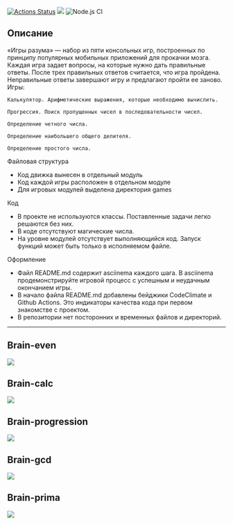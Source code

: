
[![Actions Status](https://github.com/iliakhlyzov/backend-project-lvl1/workflows/hexlet-check/badge.svg)](https://github.com/iliakhlyzov/backend-project-lvl1/actions)
<a href="https://codeclimate.com/github/codeclimate/codeclimate/maintainability"><img src="https://api.codeclimate.com/v1/badges/a99a88d28ad37a79dbf6/maintainability" /></a>
![Node.js CI](https://github.com/iliakhlyzov/backend-project-lvl1/workflows/Node.js%20CI/badge.svg)

<h2>Описание</h2>

«Игры разума» — набор из пяти консольных игр, построенных по принципу популярных мобильных приложений для прокачки мозга. Каждая игра задает вопросы, на которые нужно дать правильные ответы. После трех правильных ответов считается, что игра пройдена. Неправильные ответы завершают игру и предлагают пройти ее заново. Игры:

    Калькулятор. Арифметические выражения, которые необходимо вычислить.

    Прогрессия. Поиск пропущенных чисел в последовательности чисел.

    Определение четного числа.

    Определение наибольшего общего делителя.

    Определение простого числа.

Файловая структура

- Код движка вынесен в отдельный модуль
- Код каждой игры расположен в отдельном модуле
- Для игровых модулей выделена директория games

Код
- В проекте не используются классы. Поставленные задачи легко решаются без них.
- В коде отсутствуют магические числа.
- На уровне модулей отсутствует выполняющийся код. Запуск функций может быть только в исполняемом файле.

Оформление
- Файл README.md содержит asciinema каждого шага. В asciinema продемонстрируйте игровой процесс с успешным и неудачным окончанием игры.
- В начало файла README.md добавлены бейджики CodeClimate и Github Actions. Это индикаторы качества кода при первом знакомстве с проектом.
- В репозитории нет посторонних и временных файлов и директорий.

_____
<h2>Brain-even</h2>
<a href="https://asciinema.org/a/389710" target="_blank"><img src="https://asciinema.org/a/389710.svg" /></a>

<h2>Brain-calc</h2>
<a href="https://asciinema.org/a/389850" target="_blank"><img src="https://asciinema.org/a/389850.svg" /></a>

<h2>Brain-progression</h2>
<a href="https://asciinema.org/a/390353" target="_blank"><img src="https://asciinema.org/a/390353.svg" /></a>

<h2>Brain-gcd</h2>
<a href="https://asciinema.org/a/390352" target="_blank"><img src="https://asciinema.org/a/390352.svg" /></a>

<h2>Brain-prima</h2>
<a href="https://asciinema.org/a/390368" target="_blank"><img src="https://asciinema.org/a/390368.svg" /></a>
